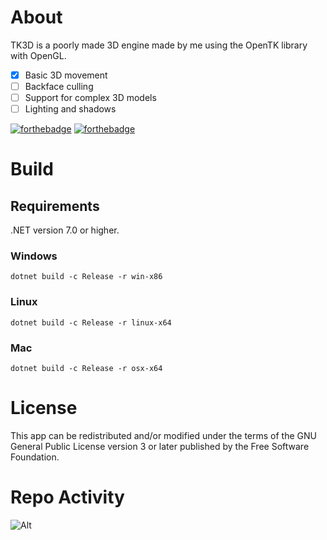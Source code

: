 # About
TK3D is a poorly made 3D engine made by me using the OpenTK library with OpenGL.
- [x] Basic 3D movement
- [ ] Backface culling 
- [ ] Support for complex 3D models
- [ ] Lighting and shadows

 [![forthebadge](https://forthebadge.com/images/badges/0-percent-optimized.svg)](https://forthebadge.com)
 [![forthebadge](https://forthebadge.com/images/badges/powered-by-electricity.svg)](https://forthebadge.com)
 
# Build
## Requirements
.NET version 7.0 or higher.
### Windows
```
dotnet build -c Release -r win-x86
```
### Linux
```
dotnet build -c Release -r linux-x64
```
### Mac
```
dotnet build -c Release -r osx-x64
```
# License
This app can be redistributed and/or modified under the terms of the GNU General Public License version 3 or later published by the Free Software Foundation.

# Repo Activity
![Alt](https://repobeats.axiom.co/api/embed/b36a513b9b170dcdca2e0f1fde26a80e1ee7b517.svg "Repobeats analytics image")
